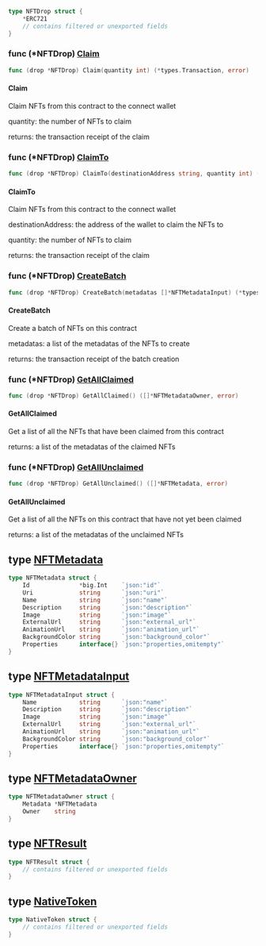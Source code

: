 

```go
type NFTDrop struct {
    *ERC721
    // contains filtered or unexported fields
}
```

### func \(\*NFTDrop\) [Claim](<https://github.com/thirdweb-dev/go-sdk/blob/master/pkg/thirdweb/nft_drop.go#L128>)

```go
func (drop *NFTDrop) Claim(quantity int) (*types.Transaction, error)
```

#### Claim

Claim NFTs from this contract to the connect wallet

quantity: the number of NFTs to claim

returns: the transaction receipt of the claim

### func \(\*NFTDrop\) [ClaimTo](<https://github.com/thirdweb-dev/go-sdk/blob/master/pkg/thirdweb/nft_drop.go#L142>)

```go
func (drop *NFTDrop) ClaimTo(destinationAddress string, quantity int) (*types.Transaction, error)
```

#### ClaimTo

Claim NFTs from this contract to the connect wallet

destinationAddress: the address of the wallet to claim the NFTs to

quantity: the number of NFTs to claim

returns: the transaction receipt of the claim

### func \(\*NFTDrop\) [CreateBatch](<https://github.com/thirdweb-dev/go-sdk/blob/master/pkg/thirdweb/nft_drop.go#L94>)

```go
func (drop *NFTDrop) CreateBatch(metadatas []*NFTMetadataInput) (*types.Transaction, error)
```

#### CreateBatch

Create a batch of NFTs on this contract

metadatas: a list of the metadatas of the NFTs to create

returns: the transaction receipt of the batch creation

### func \(\*NFTDrop\) [GetAllClaimed](<https://github.com/thirdweb-dev/go-sdk/blob/master/pkg/thirdweb/nft_drop.go#L46>)

```go
func (drop *NFTDrop) GetAllClaimed() ([]*NFTMetadataOwner, error)
```

#### GetAllClaimed

Get a list of all the NFTs that have been claimed from this contract

returns: a list of the metadatas of the claimed NFTs

### func \(\*NFTDrop\) [GetAllUnclaimed](<https://github.com/thirdweb-dev/go-sdk/blob/master/pkg/thirdweb/nft_drop.go#L67>)

```go
func (drop *NFTDrop) GetAllUnclaimed() ([]*NFTMetadata, error)
```

#### GetAllUnclaimed

Get a list of all the NFTs on this contract that have not yet been claimed

returns: a list of the metadatas of the unclaimed NFTs

## type [NFTMetadata](<https://github.com/thirdweb-dev/go-sdk/blob/master/pkg/thirdweb/types.go#L17-L27>)

```go
type NFTMetadata struct {
    Id              *big.Int    `json:"id"`
    Uri             string      `json:"uri"`
    Name            string      `json:"name"`
    Description     string      `json:"description"`
    Image           string      `json:"image"`
    ExternalUrl     string      `json:"external_url"`
    AnimationUrl    string      `json:"animation_url"`
    BackgroundColor string      `json:"background_color"`
    Properties      interface{} `json:"properties,omitempty"`
}
```

## type [NFTMetadataInput](<https://github.com/thirdweb-dev/go-sdk/blob/master/pkg/thirdweb/types.go#L29-L37>)

```go
type NFTMetadataInput struct {
    Name            string      `json:"name"`
    Description     string      `json:"description"`
    Image           string      `json:"image"`
    ExternalUrl     string      `json:"external_url"`
    AnimationUrl    string      `json:"animation_url"`
    BackgroundColor string      `json:"background_color"`
    Properties      interface{} `json:"properties,omitempty"`
}
```

## type [NFTMetadataOwner](<https://github.com/thirdweb-dev/go-sdk/blob/master/pkg/thirdweb/types.go#L39-L42>)

```go
type NFTMetadataOwner struct {
    Metadata *NFTMetadata
    Owner    string
}
```

## type [NFTResult](<https://github.com/thirdweb-dev/go-sdk/blob/master/pkg/thirdweb/erc721.go#L20-L23>)

```go
type NFTResult struct {
    // contains filtered or unexported fields
}
```

## type [NativeToken](<https://github.com/thirdweb-dev/go-sdk/blob/master/pkg/thirdweb/types.go#L108-L113>)

```go
type NativeToken struct {
    // contains filtered or unexported fields
}
```
